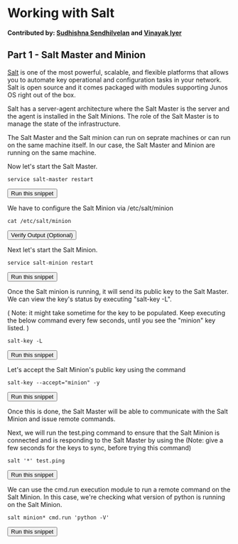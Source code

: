 # Working with Salt
**Contributed by: [Sudhishna Sendhilvelan](https://github.com/Sudhishna) and [Vinayak Iyer](https://github.com/vinayak-skywalker)**

## Part 1 - Salt Master and Minion

[Salt](https://saltstack.com/) is one of the most powerful, scalable, and flexible platforms
that allows you to automate key operational and configuration tasks in your
network. Salt is open source and it comes packaged with modules supporting Junos
OS right out of the box.

Salt has a server-agent architecture where the Salt Master is the server and the agent is installed in the Salt Minions. The role of the Salt Master is to manage the state of the infrastructure. 

The Salt Master and the Salt minion can run on seprate machines or can run on the same machine itself. In our case, the Salt Master and Minion are running on the same machine.

Now let's start the Salt Master.

```
service salt-master restart
```
<button type="button" class="btn btn-primary btn-sm" onclick="runSnippetInTab('salt1', 0)">Run this snippet</button>

We have to configure the Salt Minion via /etc/salt/minion
```
cat /etc/salt/minion
```
<button type="button" class="btn btn-primary btn-sm" onclick="runSnippetInTab('salt1', 1)">Verify Output (Optional)</button>

Next let's start the Salt Minion.

```
service salt-minion restart
```
<button type="button" class="btn btn-primary btn-sm" onclick="runSnippetInTab('salt1', 2)">Run this snippet</button>

Once the Salt minion is running, it will send its public key to the Salt Master. We can view the key's status by executing "salt-key -L". 

( Note: it might take sometime for the key to be populated. Keep executing the below command every few seconds, until you see the "minion" key listed. )
```
salt-key -L
```
<button type="button" class="btn btn-primary btn-sm" onclick="runSnippetInTab('salt1', 3)">Run this snippet</button>

Let's accept the Salt Minion's public key using the command

```
salt-key --accept="minion" -y
```
<button type="button" class="btn btn-primary btn-sm" onclick="runSnippetInTab('salt1', 4)">Run this snippet</button>

Once this is done, the Salt Master will be able to communicate with the Salt Minion and issue remote commands.

Next, we will run the test.ping command to ensure that the Salt Minion is connected and is responding to the Salt Master by using the 
(Note: give a few seconds for the keys to sync, before trying this command) 
```
salt '*' test.ping
```
<button type="button" class="btn btn-primary btn-sm" onclick="runSnippetInTab('salt1', 5)">Run this snippet</button>

We can use the cmd.run execution module to run a remote command on the Salt Minion. In this case, we're checking what version of python is running on the Salt Minion.

```
salt minion* cmd.run 'python -V'
```
<button type="button" class="btn btn-primary btn-sm" onclick="runSnippetInTab('salt1', 6)">Run this snippet</button>

